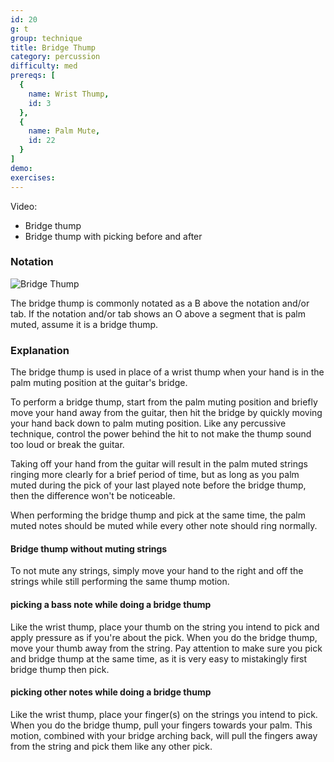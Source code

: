 ```yaml
---
id: 20
g: t
group: technique
title: Bridge Thump
category: percussion
difficulty: med
prereqs: [
  {
    name: Wrist Thump,
    id: 3
  },
  {
    name: Palm Mute,
    id: 22
  }
]
demo: 
exercises:
---
```


Video:
- Bridge thump
- Bridge thump with picking before and after

### Notation

![Bridge Thump]()

The bridge thump is commonly notated as a B above the notation and/or tab. If the notation and/or tab shows an O above a segment that is palm muted, assume it is a bridge thump.

### Explanation

The bridge thump is used in place of a wrist thump when your hand is in the palm muting position at the guitar's <span class="tt" data-tip="the wooden piece at the end of the strings next to where you pick">bridge</span>. 

To perform a bridge thump, start from the palm muting position and briefly move your hand away from the guitar, then hit the bridge by quickly moving your hand back down to palm muting position. Like any percussive technique, control the power behind the hit to not make the thump sound too loud or break the guitar.

Taking off your hand from the guitar will result in the palm muted strings ringing more clearly for a brief period of time, but as long as you palm muted during the pick of your last played note before the bridge thump, then the difference won't be noticeable.

When performing the bridge thump and pick at the same time, the palm muted notes should be muted while every other note should ring normally. 

#### Bridge thump without muting strings

To not mute any strings, simply move your hand to the right and off the strings while still performing the same thump motion.

#### picking a bass note while doing a bridge thump

Like the wrist thump, place your thumb on the string you intend to pick and apply pressure as if you're about the pick. When you do the bridge thump, move your thumb away from the string. Pay attention to make sure you pick and bridge thump at the same time, as it is very easy to mistakingly first bridge thump then pick.

#### picking other notes while doing a bridge thump

Like the wrist thump, place your finger(s) on the strings you intend to pick. When you do the bridge thump, pull your fingers towards your palm. This motion, combined with your bridge arching back, will pull the fingers away from the string and pick them like any other pick.